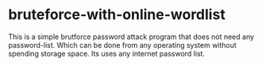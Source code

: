# bruteforce-with-online-wordlist

This is a simple brutforce password attack program that does not need any password-list. Which can be done from any operating system without spending storage space. Its uses any internet password list.

